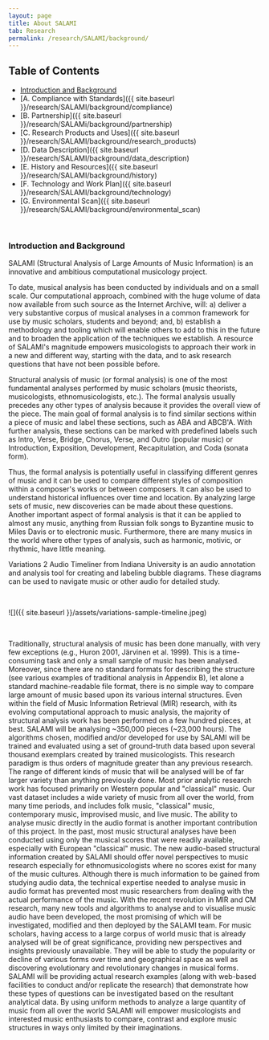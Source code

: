 ```yaml
---
layout: page
title: About SALAMI
tab: Research
permalink: /research/SALAMI/background/
---
```


## Table of Contents

* [Introduction and Background](#introduction-and-background)
* [A. Compliance with Standards]({{ site.baseurl }}/research/SALAMI/background/compliance)
* [B. Partnership]({{ site.baseurl }}/research/SALAMi/background/partnership)
* [C. Research Products and Uses]({{ site.baseurl }}/research/SALAMI/background/research_products)
* [D. Data Description]({{ site.baseurl }}/research/SALAMI/background/data_description)
* [E. History and Resources]({{ site.baseurl }}/research/SALAMI/background/history)
* [F. Technology and Work Plan]({{ site.baseurl }}/research/SALAMI/background/technology)
* [G. Environmental Scan]({{ site.baseurl }}/research/SALAMI/background/environmental_scan)

<br>  

### Introduction and Background  

SALAMI (Structural Analysis of Large Amounts of Music Information) is an innovative and ambitious computational musicology project.

To date, musical analysis has been conducted by individuals and on a small scale. Our computational approach, combined with the huge volume of data now available from such source as the Internet Archive, will: a) deliver a very substantive corpus of musical analyses in a common framework for use by music scholars, students and beyond; and, b) establish a methodology and tooling which will enable others to add to this in the future and to broaden the application of the techniques we establish. A resource of SALAMI's magnitude empowers musicologists to approach their work in a new and different way, starting with the data, and to ask research questions that have not been possible before.

Structural analysis of music (or formal analysis) is one of the most fundamental analyses performed by music scholars (music theorists, musicologists, ethnomusicologists, etc.). The formal analysis usually precedes any other types of analysis because it provides the overall view of the piece. The main goal of formal analysis is to find similar sections within a piece of music and label these sections, such as ABA and ABCB'A. With further analysis, these sections can be marked with predefined labels such as Intro, Verse, Bridge, Chorus, Verse, and Outro (popular music) or Introduction, Exposition, Development, Recapitulation, and Coda (sonata form).

Thus, the formal analysis is potentially useful in classifying different genres of music and it can be used to compare different styles of composition within a composer's works or between composers. It can also be used to understand historical influences over time and location. By analyzing large sets of music, new discoveries can be made about these questions. Another important aspect of formal analysis is that it can be applied to almost any music, anything from Russian folk songs to Byzantine music to Miles Davis or to electronic music. Furthermore, there are many musics in the world where other types of analysis, such as harmonic, motivic, or rhythmic, have little meaning.

Variations 2 Audio Timeliner from Indiana University is an audio annotation and analysis tool for creating and labeling bubble diagrams. These diagrams can be used to navigate music or other audio for detailed study.

<br>  

![]({{ site.baseurl }}/assets/variations-sample-timeline.jpeg)

<br>  

Traditionally, structural analysis of music has been done manually, with very few exceptions (e.g., Huron 2001, Järvinen et al. 1999). This is a time-consuming task and only a small sample of music has been analysed. Moreover, since there are no standard formats for describing the structure (see various examples of traditional analysis in Appendix B), let alone a standard machine-readable file format, there is no simple way to compare large amount of music based upon its various internal structures.
Even within the field of Music Information Retrieval (MIR) research, with its evolving computational approach to music analysis, the majority of structural analysis work has been performed on a few hundred pieces, at best. SALAMI will be analysing ~350,000 pieces (~23,000 hours). The algorithms chosen, modified and/or developed for use by SALAMI will be trained and evaluated using a set of ground-truth data based upon several thousand exemplars created by trained musicologists. This research paradigm is thus orders of magnitude greater than any previous research.
The range of different kinds of music that will be analysed will be of far larger variety than anything previously done. Most prior analytic research work has focused primarily on Western popular and "classical" music. Our vast dataset includes a wide variety of music from all over the world, from many time periods, and includes folk music, "classical" music, contemporary music, improvised music, and live music.
The ability to analyse music directly in the audio format is another important contribution of this project. In the past, most music structural analyses have been conducted using only the musical scores that were readily available, especially with European "classical" music. The new audio-based structural information created by SALAMI should offer novel perspectives to music research especially for ethnomusicologists where no scores exist for many of the music cultures.
Although there is much information to be gained from studying audio data, the technical expertise needed to analyse music in audio format has prevented most music researchers from dealing with the actual performance of the music. With the recent revolution in MIR and CM research, many new tools and algorithms to analyse and to visualise music audio have been developed, the most promising of which will be investigated, modified and then deployed by the SALAMI team.
For music scholars, having access to a large corpus of world music that is already analysed will be of great significance, providing new perspectives and insights previously unavailable. They will be able to study the popularity or decline of various forms over time and geographical space as well as discovering evolutionary and revolutionary changes in musical forms. SALAMI will be providing actual research examples (along with web-based facilities to conduct and/or replicate the research) that demonstrate how these types of questions can be investigated based on the resultant analytical data. By using uniform methods to analyze a large quantity of music from all over the world SALAMI will empower musicologists and interested music enthusiasts to compare, contrast and explore music structures in ways only limited by their imaginations.

